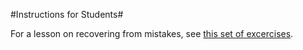 #Instructions for Students#



For a lesson on recovering from mistakes, see [this set of excercises](https://github.com/kjlubick/PracticingGit/blob/master/Recovering_from_mistakes.md).